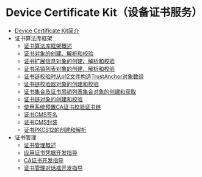 # Device Certificate Kit（设备证书服务）

<!--Kit: Device Certificate Kit-->
<!--Subsystem: Security-->
<!--Owner: @zxz--3--; @chaceli-->
<!--Designer: @lanming--; @chande-->
<!--Tester: @PAFT--; @zhangzhi1995-->
<!--Adviser: @zengyawen-->

- [Device Certificate Kit简介](device-certificate-kit-intro.md)
- 证书算法库框架<!--certificate-framework-->
  - [证书算法库框架概述](certificate-framework-overview.md)
  - [证书对象的创建、解析和校验](create-parse-verify-cert-object.md)
  - [证书扩展信息对象的创建、解析和校验](create-parse-verify-certextension-object.md)
  - [证书吊销列表对象的创建、解析和校验](create-parse-verify-crl-object.md)
  - [证书链校验时从p12文件构造TrustAnchor对象数组](create-trustanchor-from-p12.md)
  - [证书链校验器对象的创建和校验](create-verify-cerchainvalidator-object.md)
  - [证书集合及证书吊销列表集合对象的创建和获取](create-get-cert-crl-object.md)
  - [证书链对象的创建和校验](create-verify-certchain-object.md)
  - [使用系统预置CA证书校验证书链](verify-certchain-by-systemca.md)
  - [证书CMS签名](create-cms-sign-object.md)
  - [证书CMS封装](create-cms-enveloped-object.md)
  - [证书PKCS12的创建和解析](create-parse-pkcs12.md)
- 证书管理<!--certmanager-->
  - [证书管理概述](certManager-overview.md)
  - [应用证书凭据开发指导](certManager-private-credential-guidelines.md)
  - [CA证书开发指导](certManager-ca-certs-guidelines.md)
  - [证书管理对话框开发指导](certManagerDialog-guidelines.md)
